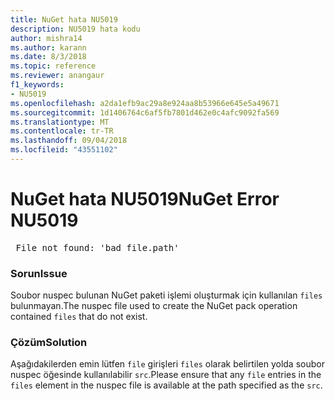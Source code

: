 ```yaml
---
title: NuGet hata NU5019
description: NU5019 hata kodu
author: mishra14
ms.author: karann
ms.date: 8/3/2018
ms.topic: reference
ms.reviewer: anangaur
f1_keywords:
- NU5019
ms.openlocfilehash: a2da1efb9ac29a8e924aa8b53966e645e5a49671
ms.sourcegitcommit: 1d1406764c6af5fb7801d462e0c4afc9092fa569
ms.translationtype: MT
ms.contentlocale: tr-TR
ms.lasthandoff: 09/04/2018
ms.locfileid: "43551102"
---
```

# <a name="nuget-error-nu5019"></a><span data-ttu-id="e5c78-103">NuGet hata NU5019</span><span class="sxs-lookup"><span data-stu-id="e5c78-103">NuGet Error NU5019</span></span>
<pre> File not found: 'bad_file.path'</pre>

### <a name="issue"></a><span data-ttu-id="e5c78-104">Sorun</span><span class="sxs-lookup"><span data-stu-id="e5c78-104">Issue</span></span>

<span data-ttu-id="e5c78-105">Soubor nuspec bulunan NuGet paketi işlemi oluşturmak için kullanılan `files` bulunmayan.</span><span class="sxs-lookup"><span data-stu-id="e5c78-105">The nuspec file used to create the NuGet pack operation contained `files` that do not exist.</span></span>


### <a name="solution"></a><span data-ttu-id="e5c78-106">Çözüm</span><span class="sxs-lookup"><span data-stu-id="e5c78-106">Solution</span></span>

<span data-ttu-id="e5c78-107">Aşağıdakilerden emin lütfen `file` girişleri `files` olarak belirtilen yolda soubor nuspec öğesinde kullanılabilir `src`.</span><span class="sxs-lookup"><span data-stu-id="e5c78-107">Please ensure that any `file` entries in the `files` element in the nuspec file is available at the path specified as the `src`.</span></span>

